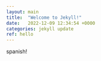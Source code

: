 ```yaml
---
layout: main
title:  "Welcome to Jekyll!"
date:   2022-12-09 12:34:54 +0000
categories: jekyll update
ref: hello
---
```

spanish!
